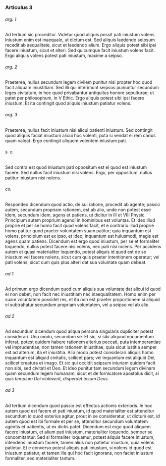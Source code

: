 ### Articulus 3

###### arg. 1
Ad tertium sic proceditur. Videtur quod aliquis possit pati iniustum volens. Iniustum enim est inaequale, ut dictum est. Sed aliquis laedendo seipsum recedit ab aequalitate, sicut et laedendo alium. Ergo aliquis potest sibi ipsi facere iniustum, sicut et alteri. Sed quicumque facit iniustum volens facit. Ergo aliquis volens potest pati iniustum, maxime a seipso.

###### arg. 2
Praeterea, nullus secundum legem civilem punitur nisi propter hoc quod facit aliquam iniustitiam. Sed illi qui interimunt seipsos puniuntur secundum leges civitatum, in hoc quod privabantur antiquitus honore sepulturae; ut patet per philosophum, in V Ethic. Ergo aliquis potest sibi ipsi facere iniustum. Et ita contingit quod aliquis iniustum patiatur volens.

###### arg. 3
Praeterea, nullus facit iniustum nisi alicui patienti iniustum. Sed contingit quod aliquis faciat iniustum alicui hoc volenti, puta si vendat ei rem carius quam valeat. Ergo contingit aliquem volentem iniustum pati.

###### s. c.
Sed contra est quod iniustum pati oppositum est ei quod est iniustum facere. Sed nullus facit iniustum nisi volens. Ergo, per oppositum, nullus patitur iniustum nisi nolens.

###### co.
Respondeo dicendum quod actio, de sui ratione, procedit ab agente; passio autem, secundum propriam rationem, est ab alio, unde non potest esse idem, secundum idem, agens et patiens, ut dicitur in III et VIII Physic. Principium autem proprium agendi in hominibus est voluntas. Et ideo illud proprie et per se homo facit quod volens facit, et e contrario illud proprie homo patitur quod praeter voluntatem suam patitur; quia inquantum est volens, principium est ex ipso, et ideo, inquantum est huiusmodi, magis est agens quam patiens. Dicendum est ergo quod iniustum, per se et formaliter loquendo, nullus potest facere nisi volens, nec pati nisi nolens. Per accidens autem et quasi materialiter loquendo, potest aliquis id quod est de se iniustum vel facere nolens, sicut cum quis praeter intentionem operatur; vel pati volens, sicut cum quis plus alteri dat sua voluntate quam debeat.

###### ad 1
Ad primum ergo dicendum quod cum aliquis sua voluntate dat alicui id quod ei non debet, non facit nec iniustitiam nec inaequalitatem. Homo enim per suam voluntatem possidet res, et ita non est praeter proportionem si aliquid ei subtrahatur secundum propriam voluntatem, vel a seipso vel ab alio.

###### ad 2
Ad secundum dicendum quod aliqua persona singularis dupliciter potest considerari. Uno modo, secundum se. Et sic, si sibi aliquod nocumentum inferat, potest quidem habere rationem alterius peccati, puta intemperantiae vel imprudentiae, non tamen rationem iniustitiae, quia sicut iustitia semper est ad alterum, ita et iniustitia. Alio modo potest considerari aliquis homo inquantum est aliquid civitatis, scilicet pars; vel inquantum est aliquid Dei, scilicet creatura et imago. Et sic qui occidit seipsum iniuriam quidem facit non sibi, sed civitati et Deo. Et ideo punitur tam secundum legem divinam quam secundum legem humanam, sicut et de fornicatore apostolus dicit, *si quis templum Dei violaverit, disperdet ipsum Deus*.

###### ad 3
Ad tertium dicendum quod passio est effectus actionis exterioris. In hoc autem quod est facere et pati iniustum, id quod materialiter est attenditur secundum id quod exterius agitur, prout in se consideratur, ut dictum est, id autem quod est ibi formale et per se, attenditur secundum voluntatem agentis et patientis, ut ex dictis patet. Dicendum est ergo quod aliquem facere iniustum, et alium pati iniustum, materialiter loquendo, semper se concomitantur. Sed si formaliter loquamur, potest aliquis facere iniustum, intendens iniustum facere, tamen alius non patietur iniustum, quia volens patietur. Et e converso potest aliquis pati iniustum, si nolens id quod est iniustum patiatur, et tamen ille qui hoc facit ignorans, non faciet iniustum formaliter, sed materialiter tantum.

